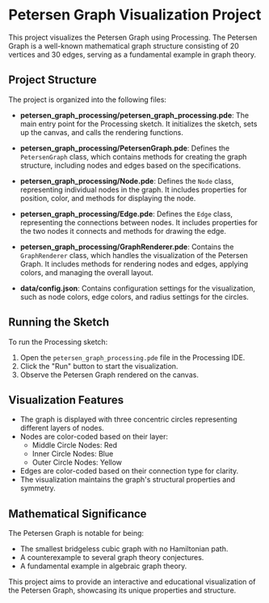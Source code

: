 # Petersen Graph Visualization Project

This project visualizes the Petersen Graph using Processing. The Petersen Graph is a well-known mathematical graph structure consisting of 20 vertices and 30 edges, serving as a fundamental example in graph theory.

## Project Structure

The project is organized into the following files:

- **petersen_graph_processing/petersen_graph_processing.pde**: The main entry point for the Processing sketch. It initializes the sketch, sets up the canvas, and calls the rendering functions.
  
- **petersen_graph_processing/PetersenGraph.pde**: Defines the `PetersenGraph` class, which contains methods for creating the graph structure, including nodes and edges based on the specifications.
  
- **petersen_graph_processing/Node.pde**: Defines the `Node` class, representing individual nodes in the graph. It includes properties for position, color, and methods for displaying the node.
  
- **petersen_graph_processing/Edge.pde**: Defines the `Edge` class, representing the connections between nodes. It includes properties for the two nodes it connects and methods for drawing the edge.
  
- **petersen_graph_processing/GraphRenderer.pde**: Contains the `GraphRenderer` class, which handles the visualization of the Petersen Graph. It includes methods for rendering nodes and edges, applying colors, and managing the overall layout.
  
- **data/config.json**: Contains configuration settings for the visualization, such as node colors, edge colors, and radius settings for the circles.

## Running the Sketch

To run the Processing sketch:

1. Open the `petersen_graph_processing.pde` file in the Processing IDE.
2. Click the "Run" button to start the visualization.
3. Observe the Petersen Graph rendered on the canvas.

## Visualization Features

- The graph is displayed with three concentric circles representing different layers of nodes.
- Nodes are color-coded based on their layer:
  - Middle Circle Nodes: Red
  - Inner Circle Nodes: Blue
  - Outer Circle Nodes: Yellow
- Edges are color-coded based on their connection type for clarity.
- The visualization maintains the graph's structural properties and symmetry.

## Mathematical Significance

The Petersen Graph is notable for being:

- The smallest bridgeless cubic graph with no Hamiltonian path.
- A counterexample to several graph theory conjectures.
- A fundamental example in algebraic graph theory.

This project aims to provide an interactive and educational visualization of the Petersen Graph, showcasing its unique properties and structure.
